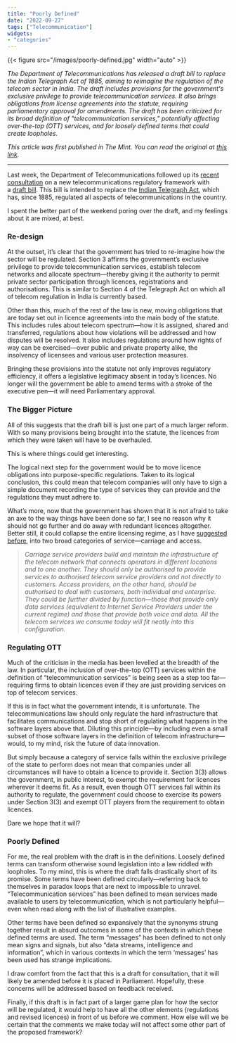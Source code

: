 ```yaml
---
title: "Poorly Defined"
date: "2022-09-27"
tags: ["Telecommunication"]
widgets: 
- "categories"
---
```


{{< figure src="/images/poorly-defined.jpg" width="auto" >}}

*The Department of Telecommunications has released a draft bill to replace the Indian Telegraph Act of 1885, aiming to reimagine the regulation of the telecom sector in India. The draft includes provisions for the government's exclusive privilege to provide telecommunication services. It also brings obligations from license agreements into the statute, requiring parliamentary approval for amendments. The draft has been criticized for its broad definition of "telecommunication services," potentially affecting over-the-top (OTT) services, and for loosely defined terms that could create loopholes.*
<!--more-->

*This article was first published in The Mint. You can read the original at [this link](https://www.livemint.com/opinion/columns/the-draft-of-india-s-new-telecom-law-requires-a-relook-11664297762635.html).*

---

Last week, the Department of Telecommunications followed up its [recent consultation](https://dot.gov.in/sites/default/files/Consultation%20Paper%20final%2023072022-1.pdf?download=1) on a new telecommunications regulatory framework with a [draft bill](https://dot.gov.in/relatedlinks/indian-telecommunication-bill-2022). This bill is intended to replace the [Indian Telegraph Act](http://www.bareactslive.com/ACA/ACT089.HTM), which has, since 1885, regulated all aspects of telecommunications in the country.

I spent the better part of the weekend poring over the draft, and my feelings about it are mixed, at best.

### Re-design

At the outset, it’s clear that the government has tried to re-imagine how the sector will be regulated. Section 3 affirms the government’s exclusive privilege to provide telecommunication services, establish telecom networks and allocate spectrum—thereby giving it the authority to permit private sector participation through licences, registrations and authorisations. This is similar to Section 4 of the Telegraph Act on which all of telecom regulation in India is currently based.

Other than this, much of the rest of the law is new, moving obligations that are today set out in licence agreements into the main body of the statute. This includes rules about telecom spectrum—how it is assigned, shared and transferred, regulations about how violations will be addressed and how disputes will be resolved. It also includes regulations around how rights of way can be exercised—over public and private property alike, the insolvency of licensees and various user protection measures.

Bringing these provisions into the statute not only improves regulatory efficiency, it offers a legislative legitimacy absent in today’s licences. No longer will the government be able to amend terms with a stroke of the executive pen—it will need Parliamentary approval.

### The Bigger Picture

All of this suggests that the draft bill is just one part of a much larger reform. With so many provisions being brought into the statute, the licences from which they were taken will have to be overhauled.

This is where things could get interesting.

The logical next step for the government would be to move licence obligations into purpose-specific regulations. Taken to its logical conclusion, this could mean that telecom companies will only have to sign a simple document recording the type of services they can provide and the regulations they must adhere to.

What’s more, now that the government has shown that it is not afraid to take an axe to the way things have been done so far, I see no reason why it should not go further and do away with redundant licences altogether. Better still, it could collapse the entire licensing regime, as I have [suggested before](https://exmachina.substack.com/p/re-thinking-telecom-regulation), into two broad categories of service—carriage and access.

> *Carriage service providers build and maintain the infrastructure of the telecom network that connects operators in different locations and to one another. They should only be authorised to provide services to authorised telecom service providers and not directly to customers. Access providers, on the other hand, should be authorised to deal with customers, both individual and enterprise. They could be further divided by function—those that provide only data services (equivalent to Internet Service Providers under the current regime) and those that provide both voice and data. All the telecom services we consume today will fit neatly into this configuration.*

### Regulating OTT

Much of the criticism in the media has been levelled at the breadth of the law. In particular, the inclusion of over-the-top (OTT) services within the definition of “telecommunication services” is being seen as a step too far—requiring firms to obtain licences even if they are just providing services on top of telecom services.

If this is in fact what the government intends, it is unfortunate. The telecommunications law should only regulate the hard infrastructure that facilitates communications and stop short of regulating what happens in the software layers above that. Diluting this principle—by including even a small subset of those software layers in the definition of telecom infrastructure—would, to my mind, risk the future of data innovation.

But simply because a category of service falls within the exclusive privilege of the state to perform does not mean that companies under all circumstances will have to obtain a licence to provide it. Section 3(3) allows the government, in public interest, to exempt the requirement for licences wherever it deems fit. As a result, even though OTT services fall within its authority to regulate, the government could choose to exercise its powers under Section 3(3) and exempt OTT players from the requirement to obtain licences.

Dare we hope that it will?

### Poorly Defined

For me, the real problem with the draft is in the definitions. Loosely defined terms can transform otherwise sound legislation into a law riddled with loopholes. To my mind, this is where the draft falls drastically short of its promise. Some terms have been defined circularly—referring back to themselves in paradox loops that are next to impossible to unravel. “Telecommunication services” has been defined to mean services made available to users by telecommunication, which is not particularly helpful—even when read along with the list of illustrative examples.

Other terms have been defined so expansively that the synonyms strung together result in absurd outcomes in some of the contexts in which these defined terms are used. The term “messages” has been defined to not only mean signs and signals, but also “data streams, intelligence and information”, which in various contexts in which the term ‘messages’ has been used has strange implications.

I draw comfort from the fact that this is a draft for consultation, that it will likely be amended before it is placed in Parliament. Hopefully, these concerns will be addressed based on feedback received.

Finally, if this draft is in fact part of a larger game plan for how the sector will be regulated, it would help to have all the other elements (regulations and revised licences) in front of us before we comment. How else will we be certain that the comments we make today will not affect some other part of the proposed framework?

